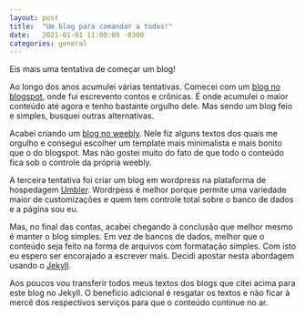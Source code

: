```yaml
---
layout: post
title:  "Um blog para comandar a todos!"
date:   2021-01-01 11:00:00 -0300
categories: general
---
```

Eis mais uma tentativa de começar um blog!

Ao longo dos anos acumulei várias tentativas. Comecei com um [blog no blogspot](https://patineteavela.blogspot.com/),
onde fui escrevento contos e crônicas. É onde acumulei o maior conteúdo até
agora e tenho bastante orgulho dele. Mas sendo um blog feio e simples, busquei
outras alternativas.

Acabei criando um [blog no weebly](https://patineteavela.weebly.com/). Nele fiz
alguns textos dos quais me orgulho e consegui escolher um template mais
minimalista e mais bonito que o do blogspot. Mas não gostei muito do fato de que
todo o conteúdo fica sob o controle da própria weebly.

A terceira tentativa foi criar um blog em wordpress na plataforma de hospedagem
[Umbler](umbler.com). Wordrpess é melhor porque permite uma variedade maior de
customizações e quem tem controle total sobre o banco de dados e a página sou
eu.

Mas, no final das contas, acabei chegando à conclusão que melhor mesmo é manter
o blog simples. Em vez de bancos de dados, melhor que o conteúdo seja feito na
forma de arquivos com formatação simples. Com isto eu espero ser encorajado a
escrever mais. Decidi apostar nesta abordagem usando o [Jekyll](jekyll.com).

Aos poucos vou transferir todos meus textos dos blogs que citei acima para este
blog no Jekyll. O benefício adicional é resgatar os textos e não ficar à mercê
dos respectivos serviços para que o conteúdo continue no ar.